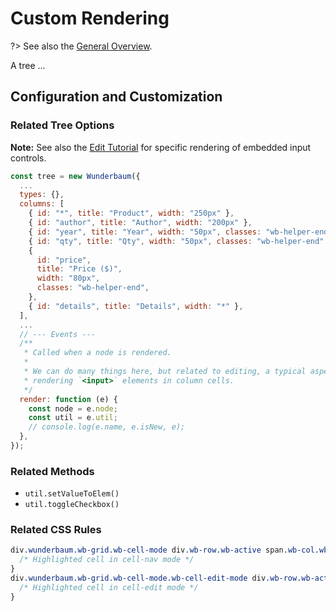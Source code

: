 # Custom Rendering

?> See also the [General Overview](/tutorial/overview.md).

A tree ...

## Configuration and Customization

### Related Tree Options

**Note:**
See also the [Edit Tutorial](tutorial_edit.md) for specific rendering
of embedded input controls.

```js
const tree = new Wunderbaum({
  ...
  types: {},
  columns: [
    { id: "*", title: "Product", width: "250px" },
    { id: "author", title: "Author", width: "200px" },
    { id: "year", title: "Year", width: "50px", classes: "wb-helper-end" },
    { id: "qty", title: "Qty", width: "50px", classes: "wb-helper-end" },
    {
      id: "price",
      title: "Price ($)",
      width: "80px",
      classes: "wb-helper-end",
    },
    { id: "details", title: "Details", width: "*" },
  ],
  ...
  // --- Events ---
  /**
   * Called when a node is rendered.
   *
   * We can do many things here, but related to editing, a typical aspect is
   * rendering `<input>` elements in column cells.
   */
  render: function (e) {
    const node = e.node;
    const util = e.util;
    // console.log(e.name, e.isNew, e);
  },
});
```

### Related Methods

- `util.setValueToElem()`
- `util.toggleCheckbox()`

### Related CSS Rules

```css
div.wunderbaum.wb-grid.wb-cell-mode div.wb-row.wb-active span.wb-col.wb-active {
  /* Highlighted cell in cell-nav mode */
}
div.wunderbaum.wb-grid.wb-cell-mode.wb-cell-edit-mode div.wb-row.wb-active span.wb-col.wb-active {
  /* Highlighted cell in cell-edit mode */
}
```
